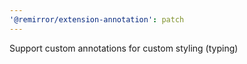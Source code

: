 ```yaml
---
'@remirror/extension-annotation': patch
---
```


Support custom annotations for custom styling (typing)
